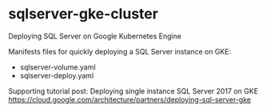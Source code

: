 # sqlserver-gke-cluster
Deploying SQL Server on Google Kubernetes Engine

Manifests files for quickly deploying a SQL Server instance on GKE: 

* sqlserver-volume.yaml
* sqlserver-deploy.yaml

Supporting tutorial post: 
Deploying single instance SQL Server 2017 on GKE
https://cloud.google.com/architecture/partners/deploying-sql-server-gke

